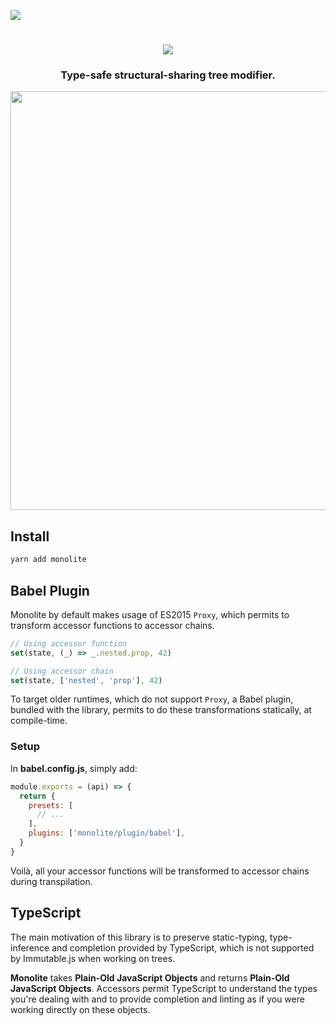 ![](https://github.com/kube/monolite/workflows/.github/workflows/test.yml/badge.svg)

<h1 align="center">
  <img alt"Monolite"
    src="https://rawgithub.com/kube/monolite/master/logo.svg">
</h1>

<h3 align="center">Type-safe structural-sharing tree modifier.</h3>

<p align="center">
  <img width=670 src="https://user-images.githubusercontent.com/2991143/49388567-7e05e900-f724-11e8-82fd-1e19c53baaea.gif" />
</p>

## Install

```sh
yarn add monolite
```

## Babel Plugin

Monolite by default makes usage of ES2015 `Proxy`, which permits to transform accessor functions to accessor chains.

```js
// Using accessor function
set(state, (_) => _.nested.prop, 42)

// Using accessor chain
set(state, ['nested', 'prop'], 42)
```

To target older runtimes, which do not support `Proxy`, a Babel plugin, bundled with the library, permits to do these transformations statically, at compile-time.

### Setup

In **babel.config.js**, simply add:

```js
module.exports = (api) => {
  return {
    presets: [
      // ...
    ],
    plugins: ['monolite/plugin/babel'],
  }
}
```

Voilà, all your accessor functions will be transformed to accessor chains during transpilation.

## TypeScript

The main motivation of this library is to preserve static-typing, type-inference and completion provided by TypeScript, which is not supported by Immutable.js when working on trees.

**Monolite** takes **Plain-Old JavaScript Objects** and returns **Plain-Old JavaScript Objects**. Accessors permit TypeScript to understand the types you're dealing with and to provide completion and linting as if you were working directly on these objects.
